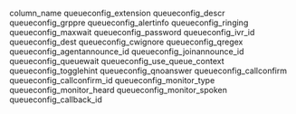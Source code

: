 column_name
queueconfig_extension
queueconfig_descr
queueconfig_grppre
queueconfig_alertinfo
queueconfig_ringing
queueconfig_maxwait
queueconfig_password
queueconfig_ivr_id
queueconfig_dest
queueconfig_cwignore
queueconfig_qregex
queueconfig_agentannounce_id
queueconfig_joinannounce_id
queueconfig_queuewait
queueconfig_use_queue_context
queueconfig_togglehint
queueconfig_qnoanswer
queueconfig_callconfirm
queueconfig_callconfirm_id
queueconfig_monitor_type
queueconfig_monitor_heard
queueconfig_monitor_spoken
queueconfig_callback_id
